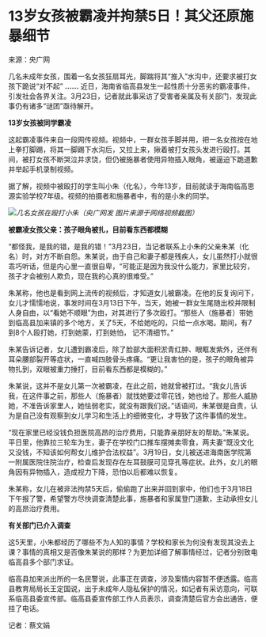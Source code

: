# 13岁女孩被霸凌并拘禁5日！其父还原施暴细节

来源：央广网

几名未成年女孩，围着一名女孩狂扇耳光，脚踹将其“推入”水沟中，还要求被打女孩下跪说“对不起” **……**
近日，海南省临高县发生一起性质十分恶劣的霸凌事件，引发社会各界关注。3月23日，记者就此事采访了受害者亲属及有关部门，发现此事仍有诸多“谜团”亟待解开。

**13岁女孩被同学霸凌**

这起霸凌事件来自一段网传视频。视频中，一群女孩手脚并用，把一名女孩按在地上拳打脚踢，将其一脚踢下水沟后，又拉上来，揪着被打女孩头发进行殴打。其间，被打女孩不断哭泣并求饶，但仍被施暴者使用异物插入眼角，被逼迫下跪道歉并举起手机录制视频。

据了解，视频中被殴打的学生叫小朱（化名），今年13岁，目前就读于海南临高思源实验学校7年级。视频的拍摄者和施暴者中，有的是小朱的同学。

![](https://inews.gtimg.com/news_bt/OzT5VoZoIjrVT9h6WjaN6yUzoQzn_gP6SitpNuIG-6JMMAA/1000)_几名女孩在殴打小朱（央广网发
图片来源于网络视频截图）_

**被霸凌女孩父亲：孩子眼角被扎，目前看东西都模糊**

“都怪我，是我的错，是我的错！”3月23日，当记者联系上小朱的父亲朱某（化名）时，对方不断自怨。朱某说，由于自己和妻子都是残疾人，女儿虽然打小就很乖巧听话，但是内心里一直很自卑，“可能正是因为我没什么能力，家里比较穷，孩子才会被别人欺负，现在我的心真的很难受。”

朱某称，他也是看到网上流传的视频后，才知道女儿被霸凌。在他的反复询问下，女儿才懦懦地说，事发时间在3月13日下午，当天，她被一群女生尾随出校并限制人身自由，以“看她不顺眼”为由，对其进行了多次殴打。“那些人（施暴者）带她到临高县加来镇的多个地方，关了5天，不给她吃的，只给一点水喝。期间，有7到8个人殴打她，打到她蒙，打到她怕，
记不清细节。”

朱某告诉记者，女儿遭到霸凌后，除了脸部大面积淤青红肿、眼眶发紫外，还伴有耳朵腰部裂开等症状，一直喊四肢骨头疼痛。“更让我害怕的是，孩子的眼角被异物扎到，双眼被重力捶打，目前看东西都是模糊的。”

朱某说，这并不是女儿第一次被霸凌，在此之前，她就曾被打过。“我女儿告诉我，在这件事之前，那些人（施暴者）就找她要过零花钱，她也给了。那些人威胁她，不准告诉家里人，她怯弱老实，就没有跟我们说。”话语间，朱某很是自责，认为是自己没有观察到女儿学习和生活上的细微变化，才导致了这件事情的发生。

“现在家里已经没钱负担医院高昂的治疗费用，只能靠亲朋好友的帮助。”朱某说。平日里，他靠拉三轮车为生，妻子在学校门口推车摆摊卖零食，两夫妻“既没文化又没钱，不知该如何帮女儿维护合法权益”。3月19日，女儿被送进海南医学院第一附属医院住院治疗，检查后发现存在左耳鼓膜可见穿孔等症状。此外，女儿的眼角因有异物插入，造成视力下降，恐怕以后都难以恢复。

朱某称，女儿在被非法拘禁5天后，偷偷跑了出来并回到家中，他们也于3月18日下午报了警，希望警方尽快调查清楚此事，施暴者和家属登门道歉，主动承担女儿的高昂治疗费用。

**有关部门已介入调查**

这5天里，小朱都经历了哪些不为人知的事情？学校和家长为何没有发现其没去上课？事情的真相又是否像朱某说的那样？为更加详细了解事情经过，记者分别致电临高县多个部门求证。

临高县加来派出所的一名民警说，此事正在调查，涉及案情内容暂不便透露。临高县教育局局长王定国说，出于未成年人隐私保护的情况，如记者有采访意向，可联系临高县委宣传部。临高县委宣传部工作人员表示，调查清楚后官方会出通告，便挂了电话。

记者：蔡文娟

